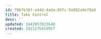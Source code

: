 ```yaml
---
id: f0bfb38f-a44d-4ada-89fc-5e892a0e79a9
title: Take Control
desc: ''
updated: 1642957023640
created: 1621276419917
---
```

